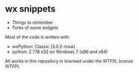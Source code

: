 # wx snippets
- Things to remember
- Forks of some widgets

Most of the code is written with:
- wxPython: Classic (3.0.2-msw)
- python: 2.7.18 x32 on Windows 7 (x86 and x64)

All works in this repository in licensed under the WTFPL license<br>
<a href="http://www.wtfpl.net/"><img
       src="http://www.wtfpl.net/wp-content/uploads/2012/12/wtfpl-badge-2.png"
       width="80" height="15" alt="WTFPL" /></a>
